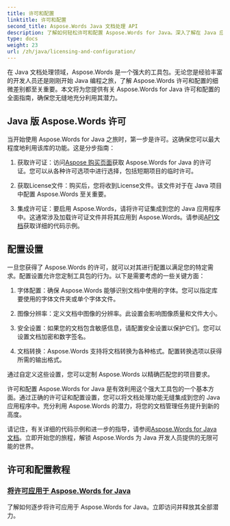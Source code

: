 ```yaml
---
title: 许可和配置
linktitle: 许可和配置
second_title: Aspose.Words Java 文档处理 API
description: 了解如何轻松许可和配置 Aspose.Words for Java。深入了解在 Java 应用程序中设置这个用于文档处理的强大工具包的复杂性。
type: docs
weight: 23
url: /zh/java/licensing-and-configuration/
---
```

在 Java 文档处理领域，Aspose.Words 是一个强大的工具包。无论您是经验丰富的开发人员还是刚刚开始 Java 编程之旅，了解 Aspose.Words 许可和配置的细微差别都至关重要。本文将为您提供有关 Aspose.Words for Java 许可和配置的全面指南，确保您无缝地充分利用其潜力。

## Java 版 Aspose.Words 许可

当开始使用 Aspose.Words for Java 之旅时，第一步是许可。这确保您可以最大程度地利用该库的功能。这是分步指南：

1. 获取许可证：访问[Aspose 购买页面](https://purchase.aspose.com/buy)获取 Aspose.Words for Java 的许可证。您可以从各种许可选项中进行选择，包括短期项目的临时许可。

2. 获取License文件：购买后，您将收到License文件。该文件对于在 Java 项目中配置 Aspose.Words 至关重要。

3. 集成许可证：要启用 Aspose.Words，请将许可证集成到您的 Java 应用程序中。这通常涉及加载许可证文件并将其应用到 Aspose.Words。请参阅[API文档](https://reference.aspose.com/words/java/)获取详细的代码示例。

## 配置设置

一旦您获得了 Aspose.Words 的许可，就可以对其进行配置以满足您的特定需求。配置设置允许您定制工具包的行为。以下是需要考虑的一些关键方面：

1. 字体配置：确保 Aspose.Words 能够识别文档中使用的字体。您可以指定库要使用的字体文件夹或单个字体文件。

2. 图像分辨率：定义文档中图像的分辨率。此设置会影响图像质量和文件大小。

3. 安全设置：如果您的文档包含敏感信息，请配置安全设置以保护它们。您可以设置文档加密和数字签名。

4. 文档转换：Aspose.Words 支持将文档转换为各种格式。配置转换选项以获得所需的输出格式。

通过自定义这些设置，您可以定制 Aspose.Words 以精确匹配您的项目要求。

许可和配置 Aspose.Words for Java 是有效利用这个强大工具包的一个基本方面。通过正确的许可证和配置设置，您可以将文档处理功能无缝集成到您的 Java 应用程序中。充分利用 Aspose.Words 的潜力，将您的文档管理任务提升到新的高度。

请记住，有关详细的代码示例和进一步的指导，请参阅[Aspose.Words for Java 文档](https://reference.aspose.com/words/java/)。立即开始您的旅程，解锁 Aspose.Words 为 Java 开发人员提供的无限可能的世界。

## 许可和配置教程
### [将许可应用于 Aspose.Words for Java](./applying-licensing/)
了解如何逐步将许可应用于 Aspose.Words for Java。立即访问并释放其全部潜力。